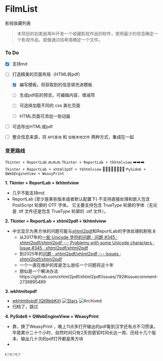 # FilmList
影视收藏列表
> 本项目的初衷是用AI开发一个收藏影视作品的软件，使用最少的信息确定一个影视作品，就像通过哈希值确定一个文件。



### To Do
- [x] 支持md
  
- [ ] 打造精美的页面布局（HTML转pdf）
  - [x] 编写模板，将获取到的信息填充进模板
    
  - [ ] 生成pdf前的预览，可编辑内容、增减项
  - [ ] 可选择加载不同的 css 美化页面
  - [ ] HTML页面可添加一些动画
- [ ] 可选导出HTML或pdf
- [ ] 整合信息来源，将 `API查询` 和 `加载本地文件` 两种方式，集成在一起



### 变更路线
`Tkinter + ReportLab` 🔜🔜🔜 `Tkinter + ReportLab + tkhtmlview` ➡️➡️➡️ `Tkinter + ReportLab + xhtml2pdf + tkhtmlview` 🏃‍♀️‍➡️🏃‍♂️‍➡️🏃‍➡️  `PySide6 + QWebEngineView + WeasyPrint`

**1. Tkinter + ReportLab + tkhtmlview**
- 几乎不能支持md
-  ReportLab (至少是某些版本或者默认配置下) 不支持直接处理和嵌入包含 PostScript 轮廓的 OTF 字体。 它主要支持包含 TrueType 轮廓的字体（无论是 .ttf 文件还是包含 TrueType 轮廓的 .otf 文件）。
  
**2. Tkinter + ReportLab + xhtml2pdf + tkhtmlview**
- 中文显示为黑方块的问题可能与[xhtml2pdf](https://github.com/xhtml2pdf/xhtml2pdf)和ReportLab的字体处理机制有关
  - 从2017年的[一些 Unicode 字符的问题 · 问题 #345 · xhtml2pdf/xhtml2pdf --- Problems with some Unicode characters · Issue #345 · xhtml2pdf/xhtml2pdf](https://github.com/xhtml2pdf/xhtml2pdf/issues/345)
  - 到2025年的[问题 · xhtml2pdf/xhtml2pdf --- Issues · xhtml2pdf/xhtml2pdf](https://github.com/xhtml2pdf/xhtml2pdf/issues?q=is%3Aissue%20font)
  - 一个一直在维护的库是怎么放任一个问题将近十年
  - 貌似是一个解决办法https://github.com/xhtml2pdf/xhtml2pdf/issues/792#issuecomment-2739895489
  
**3. wkhtmltopdf**
- [wkhtmltopdf (QtWebKit)](https://github.com/wkhtmltopdf/wkhtmltopdf)  [![Stars](https://img.shields.io/github/stars/wkhtmltopdf/wkhtmltopdf?style=flat)](https://github.com/wkhtmltopdf/wkhtmltopdf/stargazers)
  ![Archived](https://img.shields.io/badge/Archived-2022--11--22-red?style=flat)
-  归档了，跳过
  
**4. PySide6 + QWebEngineView + WeasyPrint**
- 靠，换了WeasyPrint ，晚上11点多打开输出的pdf看到汉字还有点不习惯诶，毕竟累计二十个小时、自然时间只有2天但感官时间长达一周、历经十几个版本、输出几十次的pdf打开都是黑方块
-  

👉👉👉



















